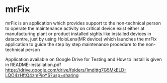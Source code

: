 # mrFix
mrFix is an application which provides support to the non-technical person to operate the maintenance activity on critical device exist either at manufacturing plant or product installed sights like installed devices in datacentre, just by using HoloLens(MR device) which launches the mrFix application to guide the step by step maintenance procedure to the non-technical person



Application available on Google Drive for Testing and How to install is given in README-installation.pdf
https://drive.google.com/drive/folders/1mdlttg7G5MkELD-LQO4zHftQ4zmPipYS?usp=sharing
